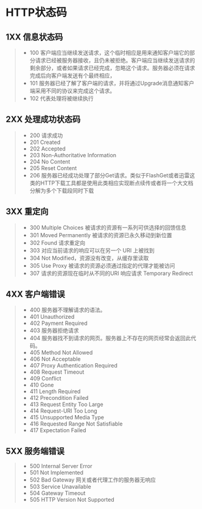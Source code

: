 # HTTP状态码

## 1XX 信息状态码

> * 100 客户端应当继续发送请求，这个临时相应是用来通知客户端它的部分请求已经被服务器接收，且仍未被拒绝。客户端应当继续发送请求的剩余部分，或者如果请求已经完成，忽略这个请求。服务器必须在请求完成后向客户端发送有个最终相应，
> * 101 服务器已经了解了客户端的请求，并将通过Upgrade消息通知客户端采用不同的协议来完成这个请求。
> * 102 代表处理将被继续执行

##	2XX 处理成功状态码

> * 200 请求成功
> * 201 Created
> * 202 Accepted
> * 203 Non-Authoritative Information
> * 204 No Content
> * 205	Reset Content
> *	206 服务器已经成功处理了部分Get请求。类似于FlashGet或者迅雷这类的HTTP下载工具都是使用此类相应实现断点续传或者将一个大文档分解为多个下载段同时下载

##	3XX 重定向

> *	300 Multiple Choices  被请求的资源有一系列可供选择的回馈信息
> *	301 Moved Permanently 被请求的资源已永久移动到新位置
> *	302 Found 请求重定向
> *	303	对应当前请求的响应可以在另一个 URI 上被找到
> *	304	Not Modified，资源没有改变，从缓存里读取
> *	305 Use Proxy 被请求的资源必须通过指定的代理才能被访问
> *	307	请求的资源现在临时从不同的URI 响应请求 Temporary Redirect

##	4XX 客户端错误

> *	400  服务器不理解请求的语法。
> *	401 Unauthorized
> *	402 Payment Required
> *	403 服务器拒绝请求
> *	404 服务器找不到请求的网页。服务器上不存在的网页经常会返回此代码。
> *	405 Method Not Allowed
> *	406 Not Acceptable
> *	407 Proxy Authentication Required
> *	408 Request Timeout
> *	409 Conflict
> *	410 Gone
> *	411 Length Required
> *	412 Precondition Failed
> *	413 Request Entity Too Large
> *	414 Request-URI Too Long
> *	415 Unsupported Media Type
> *	416 Requested Range Not Satisfiable
> *	417 Expectation Failed

## 5XX 服务端错误

> *	500 Internal Server Error
> *	501 Not Implemented
> *	502 Bad Gateway 网关或者代理工作的服务器无响应
> *	503 Service Unavailable
> *	504 Gateway Timeout
> *	505 HTTP Version Not Supported


